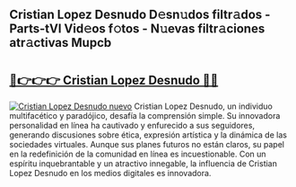 ## Cristian Lopez Desnudo D𝚎sn𝚞dos filtr𝚊dos - Parts-tVl Vid𝚎os f𝚘tos - N𝚞evas filtr𝚊ciones atr𝚊ctivas Mupcb

# <h2><a href="http://mb34ji2.tromn.icu/?c=Cristian+Lopez+Desnudo">🔗👉👉👉 Cristian Lopez Desnudo 🔗🔗</a></h2>

[![Cristian Lopez Desnudo nuevo](https://i.imgur.com/pEAQMta.gif)](http://mb34ji2.tromn.icu/?c=Cristian+Lopez+Desnudo)
Cristian Lopez Desnudo, un individuo multifacético y paradójico, desafía la comprensión simple. Su innovadora personalidad en línea ha cautivado y enfurecido a sus seguidores, generando discusiones sobre ética, expresión artística y la dinámica de las sociedades virtuales. Aunque sus planes futuros no están claros, su papel en la redefinición de la comunidad en línea es incuestionable. Con un espíritu inquebrantable y un atractivo innegable, la influencia de Cristian Lopez Desnudo en los medios digitales es innovadora.
